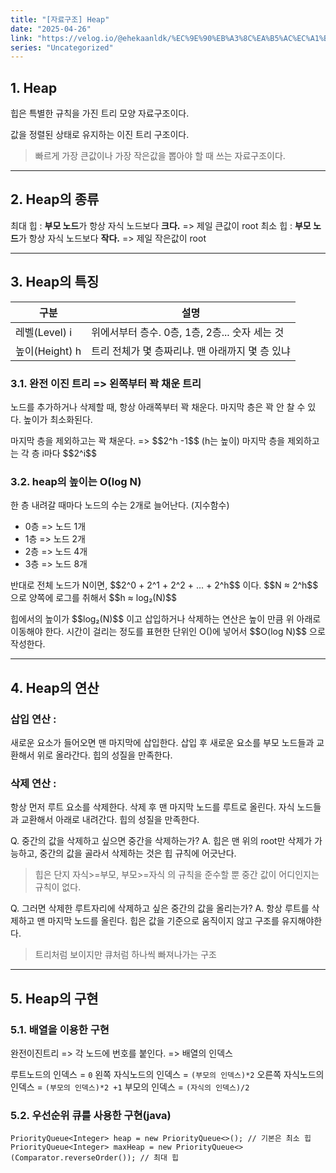 ```yaml
---
title: "[자료구조] Heap"
date: "2025-04-26"
link: "https://velog.io/@ehekaanldk/%EC%9E%90%EB%A3%8C%EA%B5%AC%EC%A1%B0-Heap"
series: "Uncategorized"
---
```


<h2 id="1-heap">1. Heap</h2>
<p>힙은 특별한 규칙을 가진 트리 모양 자료구조이다.</p>
<p>값을 정렬된 상태로 유지하는 이진 트리 구조이다. </p>
<blockquote>
<p>빠르게 가장 큰값이나 가장 작은값을 뽑아야 할 때 쓰는 자료구조이다.</p>
</blockquote>
<hr />
<h2 id="2-heap의-종류">2. Heap의 종류</h2>
<p>최대 힙 : <strong>부모 노드</strong>가 항상 자식 노드보다 <strong>크다.</strong> =&gt; 제일 큰값이 root
최소 힙 : <strong>부모 노드</strong>가 항상 자식 노드보다 <strong>작다.</strong> =&gt; 제일 작은값이 root
<img alt="" src="https://velog.velcdn.com/images/ehekaanldk/post/fdff0ce8-7d4c-4b94-acd1-08e506136e67/image.png" /></p>
<hr />
<h2 id="3-heap의-특징">3. Heap의 특징</h2>
<table>
<thead>
<tr>
<th>구분</th>
<th>설명</th>
</tr>
</thead>
<tbody><tr>
<td>레벨(Level) i</td>
<td>위에서부터 층수. 0층, 1층, 2층... 숫자 세는 것</td>
</tr>
<tr>
<td>높이(Height) h</td>
<td>트리 전체가 몇 층짜리냐. 맨 아래까지 몇 층 있냐</td>
</tr>
</tbody></table>
<h3 id="31-완전-이진-트리--왼쪽부터-꽉-채운-트리">3.1. 완전 이진 트리 =&gt; 왼쪽부터 꽉 채운 트리</h3>
<p>노드를 추가하거나 삭제할 때, 항상 아래쪽부터 꽉 채운다. 
마지막 층은 꽉 안 찰 수 있다. 
높이가 최소화된다.</p>
<p>마지막 층을 제외하고는 꽉 채운다. =&gt; $$2^h -1$$ (h는 높이)
마지막 층을 제외하고는 각 층 i마다 $$2^i$$ </p>
<h3 id="32-heap의-높이는-olog-n">3.2. heap의 높이는 O(log N)</h3>
<p>한 층 내려갈 때마다 노드의 수는 2개로 늘어난다. (지수함수)</p>
<ul>
<li>0층 =&gt; 노드 1개</li>
<li>1층 =&gt; 노드 2개</li>
<li>2층 =&gt; 노드 4개</li>
<li>3층 =&gt; 노드 8개</li>
</ul>
<p>반대로 전체 노드가 N이면,  $$2^0 + 2^1 + 2^2 + ... + 2^h$$ 이다.
$$N ≈ 2^h$$  으로 양쪽에 로그를 취해서 $$h ≈ log₂(N)$$</p>
<p>힙에서의 높이가 $$log₂(N)$$ 이고 삽입하거나 삭제하는 연산은 높이 만큼 위 아래로 이동해야 한다. 
시간이 걸리는 정도를 표현한 단위인 O()에 넣어서 $$O(log N)$$ 으로 작성한다.</p>
<hr />
<h2 id="4-heap의-연산">4. Heap의 연산</h2>
<h3 id="삽입-연산-">삽입 연산 :</h3>
<p>새로운 요소가 들어오면 맨 마지막에 삽입한다.
삽입 후 새로운 요소를 부모 노드들과 교환해서 위로 올라간다.
힙의 성질을 만족한다. 
<img alt="" src="https://velog.velcdn.com/images/ehekaanldk/post/6c1b4120-c071-4f6e-b9d9-6147412d79e9/image.gif" /></p>
<h3 id="삭제-연산-">삭제 연산 :</h3>
<p>항상 먼저 루트 요소를 삭제한다.
삭제 후 맨 마지막 노드를 루트로 올린다.
자식 노드들과 교환해서 아래로 내려간다.
힙의 성질을 만족한다. 
<img alt="" src="https://velog.velcdn.com/images/ehekaanldk/post/ec2fd072-cf9a-4ea7-bb9c-2e7052b53a58/image.gif" /></p>
<p>Q. 중간의 값을 삭제하고 싶으면 중간을 삭제하는가?
A. 힙은 맨 위의 root만 삭제가 가능하고, 중간의 값을 골라서 삭제하는 것은 힙 규칙에 어긋난다. </p>
<blockquote>
<p>힙은 단지 자식&gt;=부모, 부모&gt;=자식 의 규칙을 준수할 뿐 중간 값이 어디인지는 규칙이 없다.</p>
</blockquote>
<p>Q. 그러면 삭제한 루트자리에 삭제하고 싶은 중간의 값을 올리는가?
A. 항상 루트를 삭제하고 맨 마지막 노드를 올린다. 힙은 값을 기준으로 움직이지 않고 구조를 유지해야한다.</p>
<blockquote>
<p>트리처럼 보이지만 큐처럼 하나씩 빠져나가는 구조</p>
</blockquote>
<hr />
<h2 id="5-heap의-구현">5. Heap의 구현</h2>
<h3 id="51-배열을-이용한-구현">5.1. 배열을 이용한 구현</h3>
<p>완전이진트리 =&gt; 각 노드에 번호를 붙인다. =&gt; 배열의 인덱스</p>
<p>루트노드의 인덱스         = <code>0</code>
왼쪽 자식노드의 인덱스    = <code>(부모의 인덱스)*2</code>
오른쪽 자식노드의 인덱스     = <code>(부모의 인덱스)*2 +1</code>
부모의 인덱스 = <code>(자식의 인덱스)/2</code></p>
<h3 id="52-우선순위-큐를-사용한-구현java">5.2. 우선순위 큐를 사용한 구현(java)</h3>
<pre><code>PriorityQueue&lt;Integer&gt; heap = new PriorityQueue&lt;&gt;(); // 기본은 최소 힙
PriorityQueue&lt;Integer&gt; maxHeap = new PriorityQueue&lt;&gt;(Comparator.reverseOrder()); // 최대 힙</code></pre>
